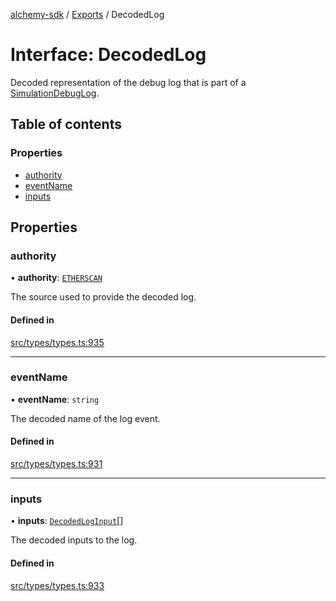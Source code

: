 [alchemy-sdk](../README.md) / [Exports](../modules.md) / DecodedLog

# Interface: DecodedLog

Decoded representation of the debug log that is part of a
[SimulationDebugLog](SimulationDebugLog.md).

## Table of contents

### Properties

- [authority](DecodedLog.md#authority)
- [eventName](DecodedLog.md#eventname)
- [inputs](DecodedLog.md#inputs)

## Properties

### authority

• **authority**: [`ETHERSCAN`](../enums/DecodingAuthority.md#etherscan)

The source used to provide the decoded log.

#### Defined in

[src/types/types.ts:935](https://github.com/alchemyplatform/alchemy-sdk-js/blob/89d639ce/src/types/types.ts#L935)

___

### eventName

• **eventName**: `string`

The decoded name of the log event.

#### Defined in

[src/types/types.ts:931](https://github.com/alchemyplatform/alchemy-sdk-js/blob/89d639ce/src/types/types.ts#L931)

___

### inputs

• **inputs**: [`DecodedLogInput`](DecodedLogInput.md)[]

The decoded inputs to the log.

#### Defined in

[src/types/types.ts:933](https://github.com/alchemyplatform/alchemy-sdk-js/blob/89d639ce/src/types/types.ts#L933)
